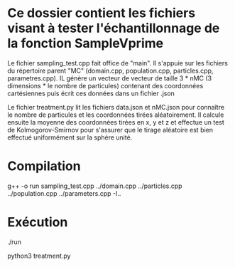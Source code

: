 # Ce dossier contient les fichiers visant à tester l'échantillonnage de la fonction SampleVprime

Le fichier sampling_test.cpp fait office de "main". Il s'appuie sur les fichiers du répertoire parent "MC" (domain.cpp, population.cpp, particles.cpp, parametres.cpp). IL génère un vecteur de vecteur de taille 3 * nMC (3 dimensions * le nombre de particules) contenant des coordonnées cartésiennes puis écrit ces données dans un fichier .json

Le fichier treatment.py lit les fichiers data.json et nMC.json pour connaître le nombre de particules et les coordonnées tirées aléatoirement. Il calcule ensuite la moyenne des coordonnées tirées en x, y et z et effectue un test de Kolmogorov-Smirnov pour s'assurer que le tirage aléatoire est bien effectué uniformément sur la sphère unité.

# Compilation
g++ -o run sampling_test.cpp ../domain.cpp ../particles.cpp ../population.cpp ../parameters.cpp -I..

# Exécution
./run

python3 treatment.py


